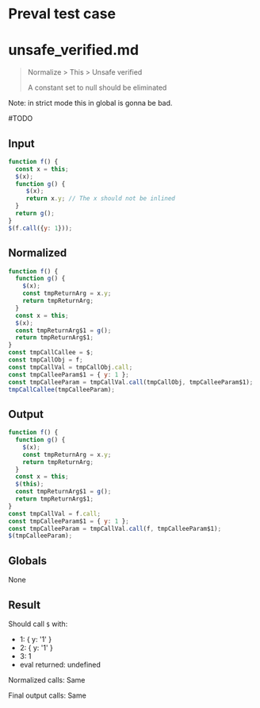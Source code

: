 # Preval test case

# unsafe_verified.md

> Normalize > This > Unsafe verified
>
> A constant set to null should be eliminated

Note: in strict mode this in global is gonna be bad.

#TODO

## Input

`````js filename=intro
function f() {
  const x = this;
  $(x);
  function g() {
     $(x);
     return x.y; // The x should not be inlined
  }
  return g();
}
$(f.call({y: 1}));
`````

## Normalized

`````js filename=intro
function f() {
  function g() {
    $(x);
    const tmpReturnArg = x.y;
    return tmpReturnArg;
  }
  const x = this;
  $(x);
  const tmpReturnArg$1 = g();
  return tmpReturnArg$1;
}
const tmpCallCallee = $;
const tmpCallObj = f;
const tmpCallVal = tmpCallObj.call;
const tmpCalleeParam$1 = { y: 1 };
const tmpCalleeParam = tmpCallVal.call(tmpCallObj, tmpCalleeParam$1);
tmpCallCallee(tmpCalleeParam);
`````

## Output

`````js filename=intro
function f() {
  function g() {
    $(x);
    const tmpReturnArg = x.y;
    return tmpReturnArg;
  }
  const x = this;
  $(this);
  const tmpReturnArg$1 = g();
  return tmpReturnArg$1;
}
const tmpCallVal = f.call;
const tmpCalleeParam$1 = { y: 1 };
const tmpCalleeParam = tmpCallVal.call(f, tmpCalleeParam$1);
$(tmpCalleeParam);
`````

## Globals

None

## Result

Should call `$` with:
 - 1: { y: '1' }
 - 2: { y: '1' }
 - 3: 1
 - eval returned: undefined

Normalized calls: Same

Final output calls: Same
